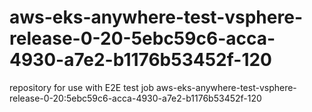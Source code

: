 # aws-eks-anywhere-test-vsphere-release-0-20-5ebc59c6-acca-4930-a7e2-b1176b53452f-120
repository for use with E2E test job aws-eks-anywhere-test-vsphere-release-0-20:5ebc59c6-acca-4930-a7e2-b1176b53452f-120
